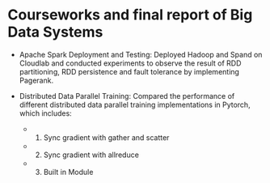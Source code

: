 # Courseworks and final report of Big Data Systems

* Apache Spark Deployment and Testing: Deployed Hadoop and Spand on Cloudlab and conducted experiments to observe the result of RDD partitioning, RDD persistence and fault tolerance by implementing Pagerank.

* Distributed Data Parallel Training: Compared the performance of different distributed data parallel training implementations in Pytorch, which includes: 
  * 1. Sync gradient with gather and scatter
  * 2. Sync gradient with allreduce
  * 3. Built in Module

